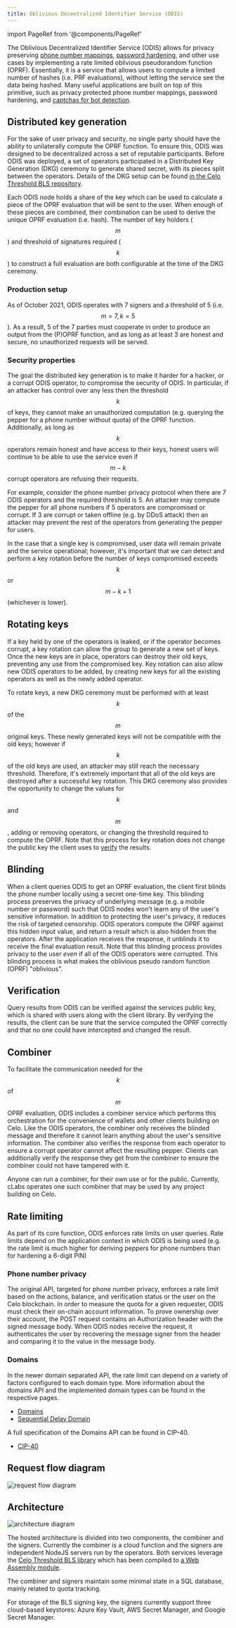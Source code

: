 ```yaml
---
title: Oblivious Decentralized Identifier Service (ODIS)
---
```


import PageRef from '@components/PageRef'

The Oblivious Decentralized Identifier Service (ODIS) allows for privacy preserving [phone number mappings](/protocol/identity/odis-use-case-phone-number-privacy), [password hardening](/protocol/identity/odis-use-case-key-hardening), and other use cases by implementing a rate limited oblivious pseudorandom function (OPRF).
Essentially, it is a service that allows users to compute a limited number of hashes (i.e. PRF evaluations), without letting the service see the data being hashed.
Many useful applications are built on top of this primitive, such as privacy protected phone number mappings, password hardening, and [captchas for bot detection](https://privacypass.github.io/).

## Distributed key generation

For the sake of user privacy and security, no single party should have the ability to unilaterally compute the OPRF function.
To ensure this, ODIS was designed to be decentralized across a set of reputable participants.
Before ODIS was deployed, a set of operators participated in a Distributed Key Generation (DKG) ceremony to generate shared secret, with its pieces split between the operators.
Details of the DKG setup can be found [in the Celo Threshold BLS repository](https://github.com/celo-org/celo-threshold-bls-rs).

Each ODIS node holds a share of the key which can be used to calculate a piece of the OPRF evaluation that will be sent to the user.
When enough of these pieces are combined, their combination can be used to derive the unique OPRF evaluation (i.e. hash).
The number of key holders ($$m$$) and threshold of signatures required ($$k$$) to construct a full evaluation are both configurable at the time of the DKG ceremony.

### Production setup

As of October 2021, ODIS operates with 7 signers and a threshold of 5 (i.e. $$m=7, k=5$$).
As a result, 5 of the 7 parties must cooperate in order to produce an output from the (P)OPRF function, and as long as at least 3 are honest and secure, no unauthorized requests will be served.

<!-- TODO(victor): Once the new set is in production, information about the 7 operators should be included here -->

### Security properties

The goal the distributed key generation is to make it harder for a hacker, or a corrupt ODIS operator, to compromise the security of ODIS.
In particular, if an attacker has control over any less then the threshold $$k$$ of keys, they cannot make an unauthorized computation (e.g. querying the pepper for a phone number without quota) of the OPRF function.
Additionally, as long as $$k$$ operators remain honest and have access to their keys, honest users will continue to be able to use the service even if $$m-k$$ corrupt operators are refusing their requests.

For example, consider the phone number privacy protocol when there are 7 ODIS operators and the required threshold is 5. An attacker may compute the pepper for all phone numbers if 5 operators are compromised or corrupt. If 3 are corrupt or taken offline (e.g. by DDoS attack) then an attacker may prevent the rest of the operators from generating the pepper for users.

In the case that a single key is compromised, user data will remain private and the service operational; however, it's important that we can detect and perform a key rotation before the number of keys compromised exceeds $$k$$ or $$m - k + 1$$ (whichever is lower).

## Rotating keys

If a key held by one of the operators is leaked, or if the operator becomes corrupt, a key rotation can allow the group to generate a new set of keys. Once the new keys are in place, operators can destroy their old keys, preventing any use from the compromised key.
Key rotation can also allow new ODIS operators to be added, by creating new keys for all the existing operators as well as the newly added operator.

To rotate keys, a new DKG ceremony must be performed with at least $$k$$ of the $$m$$ original keys.
These newly generated keys will not be compatible with the old keys; however if $$k$$ of the old keys are used, an attacker may still reach the necessary threshold.
Therefore, it's extremely important that all of the old keys are destroyed after a successful key rotation.
This DKG ceremony also provides the opportunity to change the values for $$k$$ and $$m$$, adding or removing operators, or changing the threshold required to compute the OPRF.
Note that this process for key rotation does not change the public key the client uses to [verify](#verification) the results.

## Blinding

When a client queries ODIS to get an OPRF evaluation, the client first blinds the phone number locally using a secret one-time key.
This blinding process preserves the privacy of underlying message (e.g. a mobile number or password) such that ODIS nodes won't learn any of the user's sensitive information.
In addition to protecting the user's privacy, it reduces the risk of targeted censorship.
ODIS operators compute the OPRF against this hidden input value, and return a result which is also hidden from the operators.
After the application receives the response, it unblinds it to receive the final evaluation result.
Note that this blinding process provides privacy to the user _even_ if all of the ODIS operators were corrupted.
This blinding process is what makes the oblivious pseudo random function (OPRF) "oblivious".

## Verification

Query results from ODIS can be verified against the services public key, which is shared with users along with the client library.
By verifying the results, the client can be sure that the service computed the OPRF correctly and that no one could have intercepted and changed the result.

## Combiner

To facilitate the communication needed for the $$k$$ of $$m$$ OPRF evaluation, ODIS includes a combiner service which performs this orchestration for the convenience of wallets and other clients building on Celo.
Like the ODIS operators, the combiner only receives the blinded message and therefore it cannot learn anything about the user's sensitive information.
The combiner also verifies the response from each operator to ensure a corrupt operator cannot affect the resulting pepper.
Clients can additionally verify the response they get from the combiner to ensure the combiner could not have tampered with it.

Anyone can run a combiner, for their own use or for the public.
Currently, cLabs operates one such combiner that may be used by any project building on Celo.

## Rate limiting

As part of its core function, ODIS enforces rate limits on user queries.
Rate limits depend on the application context in which ODIS is being used (e.g. the rate limit is much higher for deriving peppers for phone numbers than for hardening a 6-digit PIN)

### Phone number privacy

The original API, targeted for phone number privacy, enforces a rate limit based on the actions, balance, and verification status or the user on the Celo blockchain.
In order to measure the quota for a given requester, ODIS must check their on-chain account information.
To prove ownership over their account, the POST request contains an Authorization header with the signed message body.
When ODIS nodes receive the request, it authenticates the user by recovering the message signer from the header and comparing it to the value in the message body.

### Domains

In the newer domain separated API, the rate limit can depend on a variety of factors configured to each domain type.
More information about the domains API and the implemented domain types can be found in the respective pages.

- [Domains](/protocol/identity/odis-domain)
- [Sequential Delay Domain](/protocol/identity/odis-domain-sequential-delay-domain)

A full specification of the Domains API can be found in CIP-40.

- [CIP-40](https://github.com/celo-org/celo-proposals/blob/master/CIPs/cip-0040.md)

## Request flow diagram

![request flow diagram](https://storage.googleapis.com/celo-website/docs/ODIS-flow-diagram.svg)

## Architecture

![architecture diagram](https://storage.googleapis.com/celo-website/docs/ODIS-architecture-diagram.svg)

The hosted architecture is divided into two components, the combiner and the signers.
Currently the combiner is a cloud function and the signers are independent NodeJS servers run by the operators.
Both services leverage the [Celo Threshold BLS library](https://github.com/celo-org/celo-threshold-bls-rs) which has been compiled to [a Web Assembly module](https://github.com/celo-org/blind-threshold-bls-wasm).

The combiner and signers maintain some minimal state in a SQL database, mainly related to quota tracking.

For storage of the BLS signing key, the signers currently support three cloud-based keystores: Azure Key Vault, AWS Secret Manager, and Google Secret Manager.
